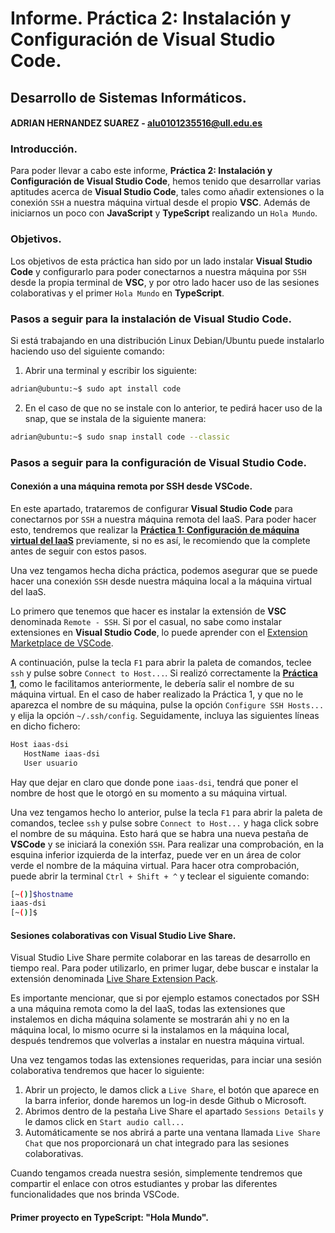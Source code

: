 # Informe. Práctica 2: Instalación y Configuración de Visual Studio Code.
## Desarrollo de Sistemas Informáticos.
#### ADRIAN HERNANDEZ SUAREZ - alu0101235516@ull.edu.es


### Introducción.

  Para poder llevar a cabo este informe, **Práctica 2: Instalación y Configuración de Visual Studio Code**, hemos tenido que desarrollar varias aptitudes acerca de **Visual Studio Code**, tales como añadir extensiones o la conexión `SSH` a nuestra máquina virtual desde el propio **VSC**. Además de iniciarnos un poco con **JavaScript** y **TypeScript** realizando un `Hola Mundo`.

### Objetivos.

  Los objetivos de esta práctica han sido por un lado instalar **Visual Studio Code** y configurarlo para poder conectarnos a nuestra máquina por `SSH` desde la propia terminal de **VSC**, y por otro lado hacer uso de las sesiones colaborativas y el primer `Hola Mundo` en **TypeScript**.
  
### Pasos a seguir para la instalación de **Visual Studio Code**.

  Si está trabajando en una distribución Linux Debian/Ubuntu puede instalarlo haciendo uso del siguiente comando:
    
   1. Abrir una terminal y escribir los siguiente:
        
  ```bash
  adrian@ubuntu:~$ sudo apt install code
  ```
  
   2. En el caso de que no se instale con lo anterior, te pedirá hacer uso de la snap, que se instala de la siguiente manera:
    
  ```bash
  adrian@ubuntu:~$ sudo snap install code --classic
  ```
        
### Pasos a seguir para la configuración de **Visual Studio Code**.
#### Conexión a una máquina remota por SSH desde VSCode.

  En este apartado, trataremos de configurar **Visual Studio Code** para conectarnos por `SSH` a nuestra máquina remota del IaaS. Para poder hacer esto, tendremos que realizar la [**Práctica 1: Configuración de máquina virtual del IaaS**](https://ull-esit-inf-dsi-2021.github.io/prct01-iaas/) previamente, si no es así, le recomiendo que la complete antes de seguir con estos pasos.
  
  Una vez tengamos hecha dicha práctica, podemos asegurar que se puede hacer una conexión `SSH` desde nuestra máquina local a la máquina virtual del IaaS.
  
   Lo primero que tenemos que hacer es instalar la extensión de **VSC** denominada `Remote - SSH`. Si por el casual, no sabe como instalar extensiones en **Visual Studio Code**, lo puede aprender con el [Extension Marketplace de VSCode](https://code.visualstudio.com/docs/editor/extension-gallery).
   
   A continuación, pulse la tecla `F1` para abrir la paleta de comandos, teclee `ssh` y pulse sobre `Connect to Host...`. Si realizó correctamente la [**Práctica 1**](https://ull-esit-inf-dsi-2021.github.io/prct01-iaas/), como le facilitamos anteriormente, le debería salir el nombre de su máquina virtual.
   En el caso de haber realizado la Práctica 1, y que no le aparezca el nombre de su máquina, pulse la opción `Configure SSH Hosts...` y elija la opción `~/.ssh/config`. Seguidamente, incluya las siguientes líneas en dicho fichero:
   
   ````bash
   Host iaas-dsi
      HostName iaas-dsi
      User usuario
   ````
   
   Hay que dejar en claro que donde pone `iaas-dsi`, tendrá que poner el nombre de host que le otorgó en su momento a su máquina virtual.
   
   Una vez tengamos hecho lo anterior, pulse la tecla `F1` para abrir la paleta de comandos, teclee `ssh` y pulse sobre `Connect to Host...` y haga click sobre el nombre de su máquina. Esto hará que se habra una nueva pestaña de **VSCode** y se iniciará la conexión `SSH`. Para realizar una comprobación, en la esquina inferior izquierda de la interfaz, puede ver en un área de color verde el nombre de la máquina virtual. Para hacer otra comprobación, puede abrir la terminal `Ctrl + Shift + ^` y teclear el siguiente comando:
   
   ````bash
   [~()]$hostname
   iaas-dsi
   [~()]$
   ````
   
#### Sesiones colaborativas con Visual Studio Live Share.

   Visual Studio Live Share permite colaborar en las tareas de desarrollo en tiempo real. Para poder utilizarlo, en primer lugar, debe buscar e instalar la extensión denominada [Live Share Extension Pack](https://marketplace.visualstudio.com/items?itemName=MS-vsliveshare.vsliveshare-pack).
   
   Es importante mencionar, que si por ejemplo estamos conectados por SSH a una máquina remota como la del IaaS, todas las extensiones que instalemos en dicha máquina solamente se mostrarán ahi y no en la máquina local, lo mismo ocurre si la instalamos en la máquina local, después tendremos que volverlas a instalar en nuestra máquina virtual.
   
   Una vez tengamos todas las extensiones requeridas, para inciar una sesión colaborativa tendremos que hacer lo siguiente:
      
   1. Abrir un projecto, le damos click a `Live Share`, el botón que aparece en la barra inferior, donde haremos un log-in desde Github o Microsoft.
   2. Abrimos dentro de la pestaña Live Share el apartado `Sessions Details` y le damos click en `Start audio call...`
   3. Automáticamente se nos abrirá a parte una ventana llamada `Live Share Chat` que nos proporcionará un chat integrado para las sesiones colaborativas.
   
   Cuando tengamos creada nuestra sesión, simplemente tendremos que compartir el enlace con otros estudiantes y probar las diferentes funcionalidades que nos brinda VSCode.
   
#### Primer proyecto en TypeScript: "Hola Mundo".
